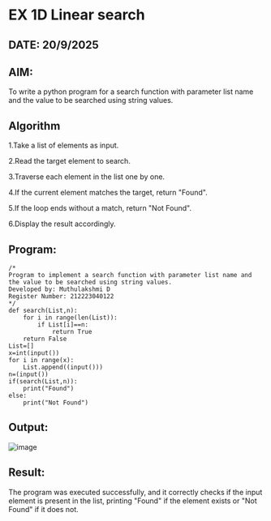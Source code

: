 # EX 1D Linear search
## DATE: 20/9/2025
## AIM:
To write a python program for a search function with parameter list name and the value to be searched using string values.



## Algorithm
1.Take a list of elements as input.

2.Read the target element to search.

3.Traverse each element in the list one by one.

4.If the current element matches the target, return "Found".

5.If the loop ends without a match, return "Not Found".

6.Display the result accordingly. 
 

## Program:
```
/*
Program to implement a search function with parameter list name and the value to be searched using string values.
Developed by: Muthulakshmi D
Register Number: 212223040122
*/
def search(List,n):
    for i in range(len(List)):
        if List[i]==n:
            return True
    return False
List=[]
x=int(input())
for i in range(x):
    List.append((input()))
n=(input())
if(search(List,n)):
    print("Found")
else:
    print("Not Found")
```

## Output:

![image](https://github.com/user-attachments/assets/456f48c5-7906-4039-b747-85229ae9b94b)


## Result:
The program was executed successfully, and it correctly checks if the input element is present in the list, printing "Found" if the element exists or "Not Found" if it does not.
